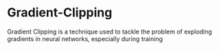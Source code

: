 # Gradient-Clipping
Gradient Clipping is a technique used to tackle the problem of exploding gradients in neural networks, especially during training
